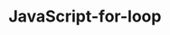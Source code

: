 # JavaScript-for-loop
<body>
		<p id="demo"></p>
	<script>
		for(x=1; x<=10; x= x+1){
			document.write("Bangladesh");
		}
		for(var x=1; x<=20; x=x+2){
			document.write(""+x);
		}
		for(var x=2; x<=20; x=x+2){
			document.write(""+x);
		}
		for(var x= 10; x>=1; x=x-1){
			document.write(""+x);
		}
		</script>
	</body>
